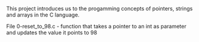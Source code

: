 This project introduces us to the progamming concepts of pointers, strings and arrays in the C language.

File 0-reset_to_98.c - function that takes a pointer to an int as parameter and updates the value it points to 98

